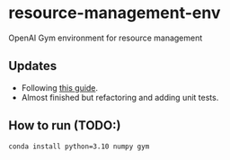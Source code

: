 # resource-management-env
OpenAI Gym environment for resource management

## Updates

* Following [this guide](https://towardsdatascience.com/beginners-guide-to-custom-environments-in-openai-s-gym-989371673952).
* Almost finished but refactoring and adding unit tests.

## How to run (TODO:)

```shell
conda install python=3.10 numpy gym
```